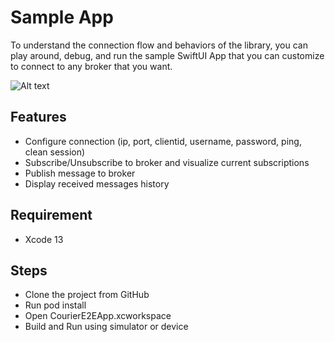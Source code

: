 # Sample App
To understand the connection flow and behaviors of the library, you can play around, debug, and run the sample SwiftUI App that you can customize to connect to any broker that you want.

![Alt text](https://gojek.github.io/courier-iOS/assets/images/courier_e2e-caf6b5c9d4afd069365d413b8cb8e887.jpg "Sample Courier E2E iOS App")

## Features
- Configure connection (ip, port, clientid, username, password, ping, clean session)
- Subscribe/Unsubscribe to broker and visualize current subscriptions
- Publish message to broker
- Display received messages history

## Requirement
- Xcode 13

## Steps

- Clone the project from GitHub
- Run pod install
- Open CourierE2EApp.xcworkspace
- Build and Run using simulator or device



